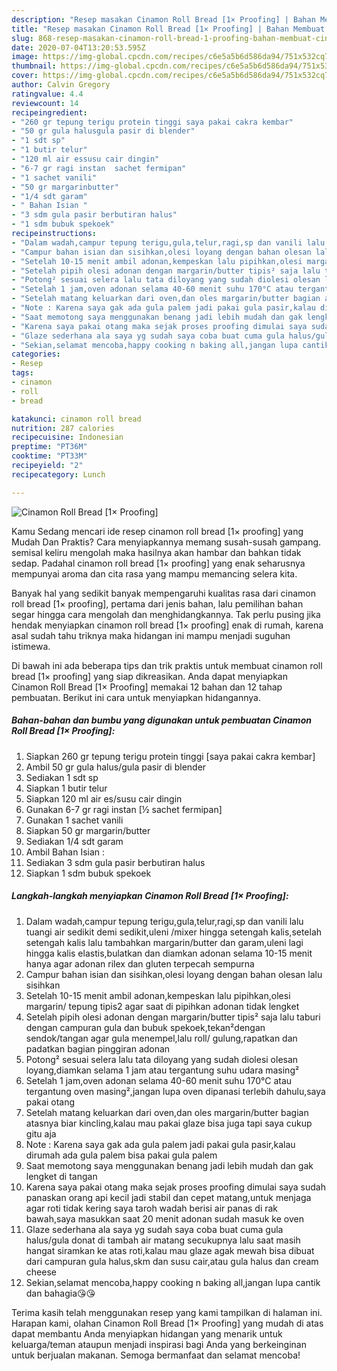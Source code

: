 ```yaml
---
description: "Resep masakan Cinamon Roll Bread [1× Proofing] | Bahan Membuat Cinamon Roll Bread [1× Proofing] Yang Menggugah Selera"
title: "Resep masakan Cinamon Roll Bread [1× Proofing] | Bahan Membuat Cinamon Roll Bread [1× Proofing] Yang Menggugah Selera"
slug: 868-resep-masakan-cinamon-roll-bread-1-proofing-bahan-membuat-cinamon-roll-bread-1-proofing-yang-menggugah-selera
date: 2020-07-04T13:20:53.595Z
image: https://img-global.cpcdn.com/recipes/c6e5a5b6d586da94/751x532cq70/cinamon-roll-bread-1x-proofing-foto-resep-utama.jpg
thumbnail: https://img-global.cpcdn.com/recipes/c6e5a5b6d586da94/751x532cq70/cinamon-roll-bread-1x-proofing-foto-resep-utama.jpg
cover: https://img-global.cpcdn.com/recipes/c6e5a5b6d586da94/751x532cq70/cinamon-roll-bread-1x-proofing-foto-resep-utama.jpg
author: Calvin Gregory
ratingvalue: 4.4
reviewcount: 14
recipeingredient:
- "260 gr tepung terigu protein tinggi saya pakai cakra kembar"
- "50 gr gula halusgula pasir di blender"
- "1 sdt sp"
- "1 butir telur"
- "120 ml air essusu cair dingin"
- "6-7 gr ragi instan  sachet fermipan"
- "1 sachet vanili"
- "50 gr margarinbutter"
- "1/4 sdt garam"
- " Bahan Isian "
- "3 sdm gula pasir berbutiran halus"
- "1 sdm bubuk spekoek"
recipeinstructions:
- "Dalam wadah,campur tepung terigu,gula,telur,ragi,sp dan vanili lalu tuangi air sedikit demi sedikit,uleni /mixer hingga setengah kalis,setelah setengah kalis lalu tambahkan margarin/butter dan garam,uleni lagi hingga kalis elastis,bulatkan dan diamkan adonan selama 10-15 menit hanya agar adonan rilex dan gluten terpecah sempurna"
- "Campur bahan isian dan sisihkan,olesi loyang dengan bahan olesan lalu sisihkan"
- "Setelah 10-15 menit ambil adonan,kempeskan lalu pipihkan,olesi margarin/ tepung tipis2 agar saat di pipihkan adonan tidak lengket"
- "Setelah pipih olesi adonan dengan margarin/butter tipis² saja lalu taburi dengan campuran gula dan bubuk spekoek,tekan²dengan sendok/tangan agar gula menempel,lalu roll/ gulung,rapatkan dan padatkan bagian pinggiran adonan"
- "Potong² sesuai selera lalu tata diloyang yang sudah diolesi olesan loyang,diamkan selama 1 jam atau tergantung suhu udara masing²"
- "Setelah 1 jam,oven adonan selama 40-60 menit suhu 170°C atau tergantung oven masing²,jangan lupa oven dipanasi terlebih dahulu,saya pakai otang"
- "Setelah matang keluarkan dari oven,dan oles margarin/butter bagian atasnya biar kincling,kalau mau pakai glaze bisa juga tapi saya cukup gitu aja"
- "Note : Karena saya gak ada gula palem jadi pakai gula pasir,kalau dirumah ada gula palem bisa pakai gula palem"
- "Saat memotong saya menggunakan benang jadi lebih mudah dan gak lengket di tangan"
- "Karena saya pakai otang maka sejak proses proofing dimulai saya sudah panaskan orang api kecil jadi stabil dan cepet matang,untuk menjaga agar roti tidak kering saya taroh wadah berisi air panas di rak bawah,saya masukkan saat 20 menit adonan sudah masuk ke oven"
- "Glaze sederhana ala saya yg sudah saya coba buat cuma gula halus/gula donat di tambah air matang secukupnya lalu saat masih hangat siramkan ke atas roti,kalau mau glaze agak mewah bisa dibuat dari campuran gula halus,skm dan susu cair,atau gula halus dan cream cheese"
- "Sekian,selamat mencoba,happy cooking n baking all,jangan lupa cantik dan bahagia😘😘"
categories:
- Resep
tags:
- cinamon
- roll
- bread

katakunci: cinamon roll bread 
nutrition: 287 calories
recipecuisine: Indonesian
preptime: "PT36M"
cooktime: "PT33M"
recipeyield: "2"
recipecategory: Lunch

---
```



![Cinamon Roll Bread [1× Proofing]](https://img-global.cpcdn.com/recipes/c6e5a5b6d586da94/751x532cq70/cinamon-roll-bread-1x-proofing-foto-resep-utama.jpg)

Kamu Sedang mencari ide resep cinamon roll bread [1× proofing] yang Mudah Dan Praktis? Cara menyiapkannya memang susah-susah gampang. semisal keliru mengolah maka hasilnya akan hambar dan bahkan tidak sedap. Padahal cinamon roll bread [1× proofing] yang enak seharusnya mempunyai aroma dan cita rasa yang mampu memancing selera kita.



Banyak hal yang sedikit banyak mempengaruhi kualitas rasa dari cinamon roll bread [1× proofing], pertama dari jenis bahan, lalu pemilihan bahan segar hingga cara mengolah dan menghidangkannya. Tak perlu pusing jika hendak menyiapkan cinamon roll bread [1× proofing] enak di rumah, karena asal sudah tahu triknya maka hidangan ini mampu menjadi suguhan istimewa.


Di bawah ini ada beberapa tips dan trik praktis untuk membuat cinamon roll bread [1× proofing] yang siap dikreasikan. Anda dapat menyiapkan Cinamon Roll Bread [1× Proofing] memakai 12 bahan dan 12 tahap pembuatan. Berikut ini cara untuk menyiapkan hidangannya.

<!--inarticleads1-->

##### Bahan-bahan dan bumbu yang digunakan untuk pembuatan Cinamon Roll Bread [1× Proofing]:

1. Siapkan 260 gr tepung terigu protein tinggi [saya pakai cakra kembar]
1. Ambil 50 gr gula halus/gula pasir di blender
1. Sediakan 1 sdt sp
1. Siapkan 1 butir telur
1. Siapkan 120 ml air es/susu cair dingin
1. Gunakan 6-7 gr ragi instan [½ sachet fermipan]
1. Gunakan 1 sachet vanili
1. Siapkan 50 gr margarin/butter
1. Sediakan 1/4 sdt garam
1. Ambil  Bahan Isian :
1. Sediakan 3 sdm gula pasir berbutiran halus
1. Siapkan 1 sdm bubuk spekoek




<!--inarticleads2-->

##### Langkah-langkah menyiapkan Cinamon Roll Bread [1× Proofing]:

1. Dalam wadah,campur tepung terigu,gula,telur,ragi,sp dan vanili lalu tuangi air sedikit demi sedikit,uleni /mixer hingga setengah kalis,setelah setengah kalis lalu tambahkan margarin/butter dan garam,uleni lagi hingga kalis elastis,bulatkan dan diamkan adonan selama 10-15 menit hanya agar adonan rilex dan gluten terpecah sempurna
1. Campur bahan isian dan sisihkan,olesi loyang dengan bahan olesan lalu sisihkan
1. Setelah 10-15 menit ambil adonan,kempeskan lalu pipihkan,olesi margarin/ tepung tipis2 agar saat di pipihkan adonan tidak lengket
1. Setelah pipih olesi adonan dengan margarin/butter tipis² saja lalu taburi dengan campuran gula dan bubuk spekoek,tekan²dengan sendok/tangan agar gula menempel,lalu roll/ gulung,rapatkan dan padatkan bagian pinggiran adonan
1. Potong² sesuai selera lalu tata diloyang yang sudah diolesi olesan loyang,diamkan selama 1 jam atau tergantung suhu udara masing²
1. Setelah 1 jam,oven adonan selama 40-60 menit suhu 170°C atau tergantung oven masing²,jangan lupa oven dipanasi terlebih dahulu,saya pakai otang
1. Setelah matang keluarkan dari oven,dan oles margarin/butter bagian atasnya biar kincling,kalau mau pakai glaze bisa juga tapi saya cukup gitu aja
1. Note : Karena saya gak ada gula palem jadi pakai gula pasir,kalau dirumah ada gula palem bisa pakai gula palem
1. Saat memotong saya menggunakan benang jadi lebih mudah dan gak lengket di tangan
1. Karena saya pakai otang maka sejak proses proofing dimulai saya sudah panaskan orang api kecil jadi stabil dan cepet matang,untuk menjaga agar roti tidak kering saya taroh wadah berisi air panas di rak bawah,saya masukkan saat 20 menit adonan sudah masuk ke oven
1. Glaze sederhana ala saya yg sudah saya coba buat cuma gula halus/gula donat di tambah air matang secukupnya lalu saat masih hangat siramkan ke atas roti,kalau mau glaze agak mewah bisa dibuat dari campuran gula halus,skm dan susu cair,atau gula halus dan cream cheese
1. Sekian,selamat mencoba,happy cooking n baking all,jangan lupa cantik dan bahagia😘😘




Terima kasih telah menggunakan resep yang kami tampilkan di halaman ini. Harapan kami, olahan Cinamon Roll Bread [1× Proofing] yang mudah di atas dapat membantu Anda menyiapkan hidangan yang menarik untuk keluarga/teman ataupun menjadi inspirasi bagi Anda yang berkeinginan untuk berjualan makanan. Semoga bermanfaat dan selamat mencoba!
